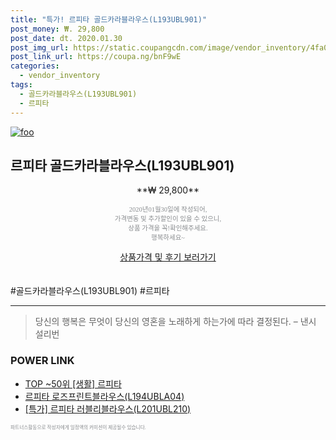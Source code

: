 ```yaml
--- 
title: "특가! 르피타 골드카라블라우스(L193UBL901)" 
post_money: ₩. 29,800 
post_date: dt. 2020.01.30 
post_img_url: https://static.coupangcdn.com/image/vendor_inventory/4fa0/388212be7e35435254e4c5dbff26fd5ff04d28d77e6a4f2db08bd8a6384e.jpg 
post_link_url: https://coupa.ng/bnF9wE 
categories: 
  - vendor_inventory 
tags: 
  - 골드카라블라우스(L193UBL901) 
  - 르피타 
--- 
```

[![foo](https://static.coupangcdn.com/image/vendor_inventory/4fa0/388212be7e35435254e4c5dbff26fd5ff04d28d77e6a4f2db08bd8a6384e.jpg)](https://coupa.ng/bnF9wE) 

## 르피타 골드카라블라우스(L193UBL901) 
<p style="text-align: center;">**₩ 29,800**</p> 
<p style="text-align: center;"><span style="color: #898c8f; font-family: Georgia,Times,serif; font-size: 0.75em;">2020년01월30일에 작성되어, <br>가격변동 및 추가할인이 있을 수 있으니,<br> 상품 가격을 꼭!확인해주세요.<br>행복하세요~</span> 
</p>	 
<div markdown="0" style="text-align: center;"><a href="https://coupa.ng/bnF9wE" class="btn btn--success">상품가격 및 후기 보러가기</a></div> 
<br><br> 
  #골드카라블라우스(L193UBL901) #르피타 
<hr> 

> 당신의 행복은 무엇이 당신의 영혼을 노래하게 하는가에 따라 결정된다. – 낸시 설리번 


### POWER LINK

* <a href="https://blog.naver.com/an0733/221789756872" target="_blank"> TOP ~50위 [생활] 르피타</a>
* <a href="https://blog.naver.com/fasyy4321/221790402679" target="_blank">르피타 로즈프린트블라우스(L194UBLA04)</a>
* <a href="https://blog.naver.com/santokki14/221790673806" target="_blank">[특가] 르피타 러블리블라우스(L201UBL210)</a>

<span style="color: #898c8f; font-family: Georgia,Times,serif; font-size: 0.55em;">파트너스활동으로 작성자에게 일정액의 커미션이 제공될수 있습니다.</span> 
